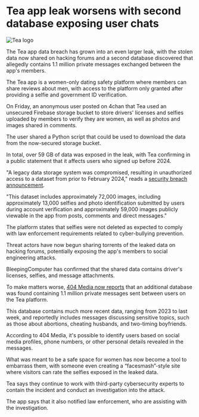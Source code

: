 # Tea app leak worsens with second database exposing user chats

![Tea logo](https://www.bleepstatic.com/content/hl-images/2025/07/28/tea-header.jpg)

The Tea app data breach has grown into an even larger leak, with the stolen data now shared on hacking forums and a second database discovered that allegedly contains 1.1 million private messages exchanged between the app's members.

The Tea app is a women-only dating safety platform where members can share reviews about men, with access to the platform only granted after providing a selfie and government ID verification.

On Friday, an anonymous user posted on 4chan that Tea used an unsecured Firebase storage bucket to store drivers' licenses and selfies uploaded by members to verify they are women, as well as photos and images shared in comments.

The user shared a Python script that could be used to download the data from the now-secured storage bucket.

In total, over 59 GB of data was exposed in the leak, with Tea confirming in a public statement that it affects users who signed up before 2024.

"A legacy data storage system was compromised, resulting in unauthorized access to a dataset from prior to February 2024," reads a [security breach announcement](https://www.teaforwomen.com/cyberincident).

"This dataset includes approximately 72,000 images, including approximately 13,000 selfies and photo identification submitted by users during account verification and approximately 59,000 images publicly viewable in the app from posts, comments and direct messages."

The platform states that selfies were not deleted as expected to comply with law enforcement requirements related to cyber-bullying prevention.

Threat actors have now begun sharing torrents of the leaked data on hacking forums, potentially exposing the app's members to social engineering attacks.

BleepingComputer has confirmed that the shared data contains driver's licenses, selfies, and message attachments.

To make matters worse, [404 Media now reports](https://www.404media.co/a-second-tea-breach-reveals-users-dms-about-abortions-and-cheating/) that an additional database was found containing 1.1 million private messages sent between users on the Tea platform.

This database contains much more recent data, ranging from 2023 to last week, and reportedly includes messages discussing sensitive topics, such as those about abortions, cheating husbands, and two-timing boyfriends.

According to 404 Media, it's possible to identify users based on social media profiles, phone numbers, or other personal details revealed in the messages.

What was meant to be a safe space for women has now become a tool to embarrass them, with someone even creating a “facesmash”-style site where visitors can rate the selfies exposed in the leaked data.

Tea says they continue to work with third-party cybersecurity experts to contain the incident and conduct an investigation into the attack.

The app says that it also notified law enforcement, who are assisting with the investigation.